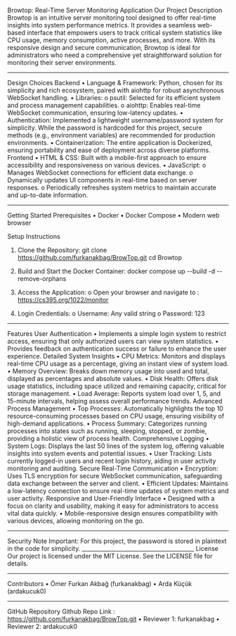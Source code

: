 Browtop: Real-Time Server Monitoring Application
Our Project Description
Browtop is an intuitive server monitoring tool designed to offer real-time insights into system performance metrics. It provides a seamless web-based interface that empowers users to track critical system statistics like CPU usage, memory consumption, active processes, and more. With its responsive design and secure communication, Browtop is ideal for administrators who need a comprehensive yet straightforward solution for monitoring their server environments.
________________________________________
Design Choices
Backend
•	Language & Framework: Python, chosen for its simplicity and rich ecosystem, paired with aiohttp for robust asynchronous WebSocket handling.
•	Libraries:
o	psutil: Selected for its efficient system and process management capabilities.
o	aiohttp: Enables real-time WebSocket communication, ensuring low-latency updates.
•	Authentication: Implemented a lightweight username/password system for simplicity. While the password is hardcoded for this project, secure methods (e.g., environment variables) are recommended for production environments.
•	Containerization: The entire application is Dockerized, ensuring portability and ease of deployment across diverse platforms.
Frontend
•	HTML & CSS: Built with a mobile-first approach to ensure accessibility and responsiveness on various devices.
•	JavaScript:
o	Manages WebSocket connections for efficient data exchange.
o	Dynamically updates UI components in real-time based on server responses.
o	Periodically refreshes system metrics to maintain accurate and up-to-date information.
________________________________________
Getting Started
Prerequisites
•	Docker
•	Docker Compose
•	Modern web browser



Setup Instructions


1.	Clone the Repository:
git clone https://github.com/furkanakbag/BrowTop.git
cd Browtop 

2.	Build and Start the Docker Container:
docker compose up --build -d --remove-orphans
3.	Access the Application:
o	Open your browser and navigate to :
https://cs395.org/1022/monitor
4.	Login Credentials:
o	Username: Any valid string
o	Password: 123
________________________________________
Features
User Authentication
•	Implements a simple login system to restrict access, ensuring that only authorized users can view system statistics.
•	Provides feedback on authentication success or failure to enhance the user experience.
Detailed System Insights
•	CPU Metrics: Monitors and displays real-time CPU usage as a percentage, giving an instant view of system load.
•	Memory Overview: Breaks down memory usage into used and total, displayed as percentages and absolute values.
•	Disk Health: Offers disk usage statistics, including space utilized and remaining capacity, critical for storage management.
•	Load Average: Reports system load over 1, 5, and 15-minute intervals, helping assess overall performance trends.
Advanced Process Management
•	Top Processes: Automatically highlights the top 10 resource-consuming processes based on CPU usage, ensuring visibility of high-demand applications.
•	Process Summary: Categorizes running processes into states such as running, sleeping, stopped, or zombie, providing a holistic view of process health.
Comprehensive Logging
•	System Logs: Displays the last 50 lines of the system log, offering valuable insights into system events and potential issues.
•	User Tracking: Lists currently logged-in users and recent login history, aiding in user activity monitoring and auditing.
Secure Real-Time Communication
•	Encryption: Uses TLS encryption for secure WebSocket communication, safeguarding data exchange between the server and client.
•	Efficient Updates: Maintains a low-latency connection to ensure real-time updates of system metrics and user activity.
Responsive and User-Friendly Interface
•	Designed with a focus on clarity and usability, making it easy for administrators to access vital data quickly.
•	Mobile-responsive design ensures compatibility with various devices, allowing monitoring on the go.
________________________________________
Security Note
Important: For this project, the password is stored in plaintext in the code for simplicity. ________________________________________
License
Our project is licensed under the MIT License. See the LICENSE file for details.
________________________________________

Contributors
•	Ömer Furkan Akbağ (furkanakbag)
•	Arda Küçük (ardakucuk0)
________________________________________



GitHub Repository
Github Repo Link : https://github.com/furkanakbag/BrowTop.git
•	Reviewer 1: furkanakbag
•	Reviewer 2: ardakucuk0


